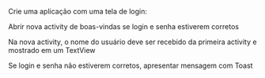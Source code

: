 Crie uma aplicação com uma tela de login:

Abrir nova activity de boas-vindas se login e senha estiverem corretos

Na nova activity, o nome do usuário deve ser recebido da primeira activity e mostrado em um TextView

Se login e senha não estiverem corretos, apresentar mensagem com Toast
